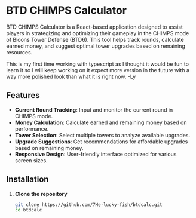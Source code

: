# BTD CHIMPS Calculator

BTD CHIMPS Calculator is a React-based application designed to assist players in strategizing and optimizing their gameplay in the CHIMPS mode of Bloons Tower Defense (BTD6). This tool helps track rounds, calculate earned money, and suggest optimal tower upgrades based on remaining resources.

This is my first time working with typescript as I thought it would be fun to learn it so I will keep working on it expect more version in the future with a way more polished look than what it is right now. -Ly

## Features

- **Current Round Tracking**: Input and monitor the current round in CHIMPS mode.
- **Money Calculation**: Calculate earned and remaining money based on performance.
- **Tower Selection**: Select multiple towers to analyze available upgrades.
- **Upgrade Suggestions**: Get recommendations for affordable upgrades based on remaining money.
- **Responsive Design**: User-friendly interface optimized for various screen sizes.

## Installation

1. **Clone the repository**

   ```bash
   git clone https://github.com/7He-lucky-fish/btdcalc.git
   cd btdcalc
````

